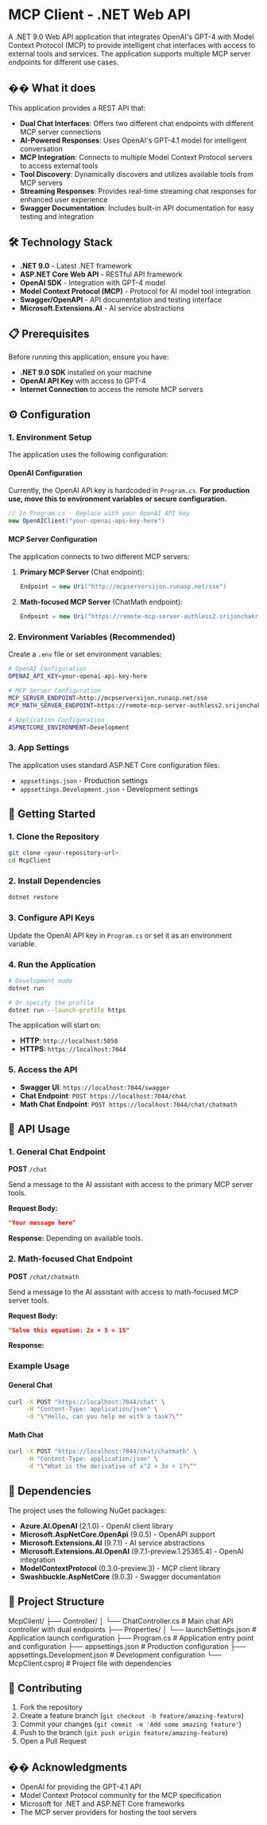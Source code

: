 ﻿# MCP Client - .NET Web API

A .NET 9.0 Web API application that integrates OpenAI's GPT-4 with Model Context Protocol (MCP) to provide intelligent chat interfaces with access to external tools and services. The application supports multiple MCP server endpoints for different use cases.

## �� What it does

This application provides a REST API that:

- **Dual Chat Interfaces**: Offers two different chat endpoints with different MCP server connections
- **AI-Powered Responses**: Uses OpenAI's GPT-4.1 model for intelligent conversation
- **MCP Integration**: Connects to multiple Model Context Protocol servers to access external tools
- **Tool Discovery**: Dynamically discovers and utilizes available tools from MCP servers
- **Streaming Responses**: Provides real-time streaming chat responses for enhanced user experience
- **Swagger Documentation**: Includes built-in API documentation for easy testing and integration

## 🛠️ Technology Stack

- **.NET 9.0** - Latest .NET framework
- **ASP.NET Core Web API** - RESTful API framework
- **OpenAI SDK** - Integration with GPT-4 model
- **Model Context Protocol (MCP)** - Protocol for AI model tool integration
- **Swagger/OpenAPI** - API documentation and testing interface
- **Microsoft.Extensions.AI** - AI service abstractions

## 📋 Prerequisites

Before running this application, ensure you have:

- **.NET 9.0 SDK** installed on your machine
- **OpenAI API Key** with access to GPT-4
- **Internet Connection** to access the remote MCP servers

## ⚙️ Configuration

### 1. Environment Setup

The application uses the following configuration:

#### OpenAI Configuration
Currently, the OpenAI API key is hardcoded in `Program.cs`. **For production use, move this to environment variables or secure configuration.**

```csharp
// In Program.cs - Replace with your OpenAI API key
new OpenAIClient("your-openai-api-key-here")
```

#### MCP Server Configuration
The application connects to two different MCP servers:

1. **Primary MCP Server** (Chat endpoint):
   ```csharp
   Endpoint = new Uri("http://mcpserversijon.runasp.net/sse")
   ```

2. **Math-focused MCP Server** (ChatMath endpoint):
   ```csharp
   Endpoint = new Uri("https://remote-mcp-server-authless2.srijonchakraborty2022.workers.dev/sse")
   ```

### 2. Environment Variables (Recommended)

Create a `.env` file or set environment variables:

```bash
# OpenAI Configuration
OPENAI_API_KEY=your-openai-api-key-here

# MCP Server Configuration
MCP_SERVER_ENDPOINT=http://mcpserversijon.runasp.net/sse
MCP_MATH_SERVER_ENDPOINT=https://remote-mcp-server-authless2.srijonchakraborty2022.workers.dev/sse

# Application Configuration
ASPNETCORE_ENVIRONMENT=Development
```

### 3. App Settings

The application uses standard ASP.NET Core configuration files:

- `appsettings.json` - Production settings
- `appsettings.Development.json` - Development settings

## 🚀 Getting Started

### 1. Clone the Repository

```bash
git clone <your-repository-url>
cd McpClient
```

### 2. Install Dependencies

```bash
dotnet restore
```

### 3. Configure API Keys

Update the OpenAI API key in `Program.cs` or set it as an environment variable.

### 4. Run the Application

```bash
# Development mode
dotnet run

# Or specify the profile
dotnet run --launch-profile https
```

The application will start on:
- **HTTP**: `http://localhost:5058`
- **HTTPS**: `https://localhost:7044`

### 5. Access the API

- **Swagger UI**: `https://localhost:7044/swagger`
- **Chat Endpoint**: `POST https://localhost:7044/chat`
- **Math Chat Endpoint**: `POST https://localhost:7044/chat/chatmath`

## 📡 API Usage

### 1. General Chat Endpoint

**POST** `/chat`

Send a message to the AI assistant with access to the primary MCP server tools.

**Request Body:**
```json
"Your message here"
```

**Response:**
Depending on available tools.

### 2. Math-focused Chat Endpoint

**POST** `/chat/chatmath`

Send a message to the AI assistant with access to math-focused MCP server tools.

**Request Body:**
```json
"Solve this equation: 2x + 5 = 15"
```

**Response:**

### Example Usage

#### General Chat
```bash
curl -X POST "https://localhost:7044/chat" \
     -H "Content-Type: application/json" \
     -d "\"Hello, can you help me with a task?\""
```

#### Math Chat
```bash
curl -X POST "https://localhost:7044/chat/chatmath" \
     -H "Content-Type: application/json" \
     -d "\"What is the derivative of x^2 + 3x + 1?\""
```

## 🔧 Dependencies

The project uses the following NuGet packages:

- **Azure.AI.OpenAI** (2.1.0) - OpenAI client library
- **Microsoft.AspNetCore.OpenApi** (9.0.5) - OpenAPI support
- **Microsoft.Extensions.AI** (9.7.1) - AI service abstractions
- **Microsoft.Extensions.AI.OpenAI** (9.7.1-preview.1.25365.4) - OpenAI integration
- **ModelContextProtocol** (0.3.0-preview.3) - MCP client library
- **Swashbuckle.AspNetCore** (9.0.3) - Swagger documentation

## 📁 Project Structure
McpClient/
├── Controller/
│ └── ChatController.cs # Main chat API controller with dual endpoints
├── Properties/
│ └── launchSettings.json # Application launch configuration
├── Program.cs # Application entry point and configuration
├── appsettings.json # Production configuration
├── appsettings.Development.json # Development configuration
└── McpClient.csproj # Project file with dependencies

## 🤝 Contributing

1. Fork the repository
2. Create a feature branch (`git checkout -b feature/amazing-feature`)
3. Commit your changes (`git commit -m 'Add some amazing feature'`)
4. Push to the branch (`git push origin feature/amazing-feature`)
5. Open a Pull Request

## �� Acknowledgments

- OpenAI for providing the GPT-4.1 API
- Model Context Protocol community for the MCP specification
- Microsoft for .NET and ASP.NET Core frameworks
- The MCP server providers for hosting the tool servers

